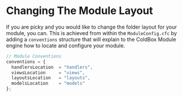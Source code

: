 # Changing The Module Layout

If you are picky and you would like to change the folder layout for your module, you can. This is achieved from within the `ModuleConfig.cfc` by adding a `conventions` structure that will explain to the ColdBox Module engine how to locate and configure your module.

```javascript
// Module Conventions
conventions = {
  handlersLocation  = "handlers",
  viewsLocation     = "views",
  layoutsLocation   = "layouts",
  modelsLocation    = "models"
};
```
